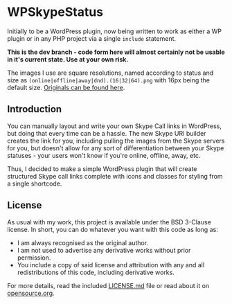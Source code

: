 # WPSkypeStatus #

Initially to be a WordPress plugin, now being written to work as either a WP plugin or in any PHP project via a single `include` statement.

**This is the dev branch - code form here will almost certainly not be usable in it's current state. Use at your own risk.**

The images I use are square resolutions, named according to status and size as `(online|offline|away|dnd).(16|32|64).png` with 16px being the default size. [Originals can be found here](http://vector.us/browse/253348/skype_status_icons).

## Introduction ##

You can manually layout and write your own Skype Call links in WordPress, but doing that every time can be a hassle. The new Skype URI builder creates the link for you, including pulling the images from the Skype servers for you, but doesn't allow for any sort of differentiation between your Skype statuses - your users won't know if you're online, offline, away, etc.

Thus, I decided to make a simple WordPress plugin that will create structured Skype call links complete with icons and classes for styling from a single shortcode.

## License ##

As usual with my work, this project is available under the BSD 3-Clause license. In short, you can do whatever you want with this code as long as:

* I am always recognised as the original author.
* I am not used to advertise any derivative works without prior permission.
* You include a copy of said license and attribution with any and all redistributions of this code, including derivative works.

For more details, read the included [LICENSE.md](https://github.com/Ultrabenosaurus/WPSkypeStatus/blob/master/LICENSE.md) file or read about it on [opensource.org](http://opensource.org/licenses/BSD-3-Clause).

